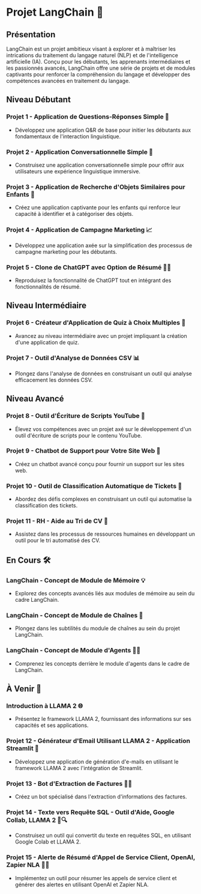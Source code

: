 # Projet LangChain 🚀

## Présentation

LangChain est un projet ambitieux visant à explorer et à maîtriser les intrications du traitement du langage naturel (NLP) et de l'intelligence artificielle (IA). Conçu pour les débutants, les apprenants intermédiaires et les passionnés avancés, LangChain offre une série de projets et de modules captivants pour renforcer la compréhension du langage et développer des compétences avancées en traitement du langage.

## Niveau Débutant

### Projet 1 - Application de Questions-Réponses Simple 💬

- Développez une application Q&R de base pour initier les débutants aux fondamentaux de l'interaction linguistique.

### Projet 2 - Application Conversationnelle Simple 💬

- Construisez une application conversationnelle simple pour offrir aux utilisateurs une expérience linguistique immersive.

### Projet 3 - Application de Recherche d'Objets Similaires pour Enfants 🧸

- Créez une application captivante pour les enfants qui renforce leur capacité à identifier et à catégoriser des objets.

### Projet 4 - Application de Campagne Marketing 📈

- Développez une application axée sur la simplification des processus de campagne marketing pour les débutants.

### Projet 5 - Clone de ChatGPT avec Option de Résumé 🤖✨

- Reproduisez la fonctionnalité de ChatGPT tout en intégrant des fonctionnalités de résumé.

## Niveau Intermédiaire

### Projet 6 - Créateur d'Application de Quiz à Choix Multiples 🧠

- Avancez au niveau intermédiaire avec un projet impliquant la création d'une application de quiz.

### Projet 7 - Outil d'Analyse de Données CSV 📊

- Plongez dans l'analyse de données en construisant un outil qui analyse efficacement les données CSV.

## Niveau Avancé

### Projet 8 - Outil d'Écriture de Scripts YouTube 📝

- Élevez vos compétences avec un projet axé sur le développement d'un outil d'écriture de scripts pour le contenu YouTube.

### Projet 9 - Chatbot de Support pour Votre Site Web 🤖

- Créez un chatbot avancé conçu pour fournir un support sur les sites web.

### Projet 10 - Outil de Classification Automatique de Tickets 🎫

- Abordez des défis complexes en construisant un outil qui automatise la classification des tickets.

### Projet 11 - RH - Aide au Tri de CV 📄

- Assistez dans les processus de ressources humaines en développant un outil pour le tri automatisé des CV.

## En Cours 🛠️

### LangChain - Concept de Module de Mémoire 💡

- Explorez des concepts avancés liés aux modules de mémoire au sein du cadre LangChain.

### LangChain - Concept de Module de Chaînes 🔗

- Plongez dans les subtilités du module de chaînes au sein du projet LangChain.

### LangChain - Concept de Module d'Agents 👩‍💼

- Comprenez les concepts derrière le module d'agents dans le cadre de LangChain.

## À Venir 🚀

### Introduction à LLAMA 2 🌐

- Présentez le framework LLAMA 2, fournissant des informations sur ses capacités et ses applications.

### Projet 12 - Générateur d'Email Utilisant LLAMA 2 - Application Streamlit 📧

- Développez une application de génération d'e-mails en utilisant le framework LLAMA 2 avec l'intégration de Streamlit.

### Projet 13 - Bot d'Extraction de Factures 🤖💸

- Créez un bot spécialisé dans l'extraction d'informations des factures.

### Projet 14 - Texte vers Requête SQL - Outil d'Aide, Google Collab, LLAMA 2 📝🔍

- Construisez un outil qui convertit du texte en requêtes SQL, en utilisant Google Colab et LLAMA 2.

### Projet 15 - Alerte de Résumé d'Appel de Service Client, OpenAI, Zapier NLA 🚨📞

- Implémentez un outil pour résumer les appels de service client et générer des alertes en utilisant OpenAI et Zapier NLA.
